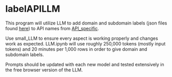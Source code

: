 # labelAPILLM
This program will utilize LLM to add domain and subdomain labels (json files found [here](https://github.com/RESHAPELab/ART-UI/tree/master/AST_Rock_Website)) to API names from [API_specific](https://github.com/fabiojavamarcos/parseAPIPath).

Use small_LLM to ensure every aspect is working properly and changes work as expected. LLM.ipynb will use roughly 250,000 tokens (mostly input tokens) and 20 minutes per 1,000 rows in order to give domain and subdomain labels.

Prompts should be updated with each new model and tested extensively in the free browser version of the LLM.
